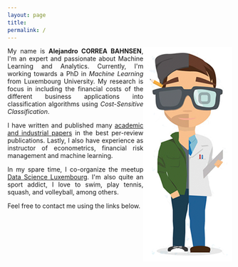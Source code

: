 ```yaml
---
layout: page
title: 
permalink: /
---
```


<div align="justify">
<img style="float: right; border:10px solid white" src="/images/modern-marketing-post.png">
My name is <b>Alejandro CORREA BAHNSEN</b>, I'm an expert and passionate about Machine Learning and Analytics. 
Currently, I'm working towards a PhD in <i>Machine Learning</i> from Luxembourg University. My research is focus in including the financial costs of the different business applications into classification algorithms using <i>Cost-Sensitive Classification</i>.</div>
<p></p>
<div align="justify">
I have written and published many <a href='/publications'>academic and industrial papers</a> in the best per-review publications. Lastly, I also have experience as instructor of econometrics, financial risk management and machine learning.
</div>
<p></p>
<div align="justify">
In my spare time, I co-organize the meetup <a href='http://www.meetup.com/LuxRgroup'>Data Science Luxembourg</a>. I'm also quite an sport addict, I love to swim, play tennis, squash, and volleyball, among others.
</div>
<p></p>
Feel free to contact me using the links below.
